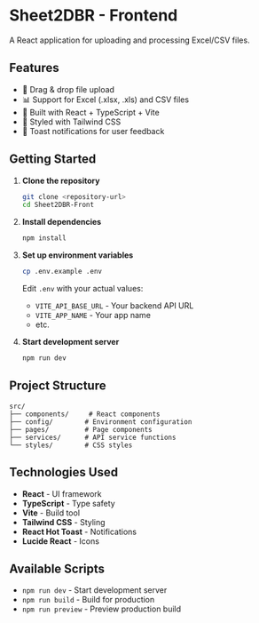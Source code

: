 # Sheet2DBR - Frontend

A React application for uploading and processing Excel/CSV files.

## Features

- 📁 Drag & drop file upload
- 📊 Support for Excel (.xlsx, .xls) and CSV files
- 🚀 Built with React + TypeScript + Vite
- 🎨 Styled with Tailwind CSS
- 🔔 Toast notifications for user feedback

## Getting Started

1. **Clone the repository**
   ```bash
   git clone <repository-url>
   cd Sheet2DBR-Front
   ```

2. **Install dependencies**
   ```bash
   npm install
   ```

3. **Set up environment variables**
   ```bash
   cp .env.example .env
   ```
   Edit `.env` with your actual values:
   - `VITE_API_BASE_URL` - Your backend API URL
   - `VITE_APP_NAME` - Your app name
   - etc.

4. **Start development server**
   ```bash
   npm run dev
   ```

## Project Structure

```
src/
├── components/     # React components
├── config/        # Environment configuration
├── pages/         # Page components
├── services/      # API service functions
└── styles/        # CSS styles
```

## Technologies Used

- **React** - UI framework
- **TypeScript** - Type safety
- **Vite** - Build tool
- **Tailwind CSS** - Styling
- **React Hot Toast** - Notifications
- **Lucide React** - Icons

## Available Scripts

- `npm run dev` - Start development server
- `npm run build` - Build for production
- `npm run preview` - Preview production build
